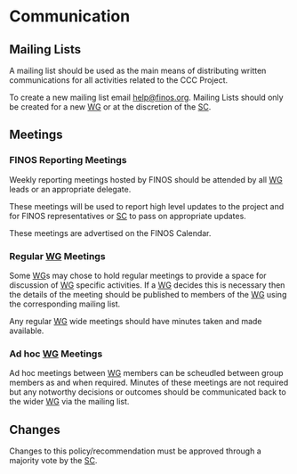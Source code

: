 # Communication

## Mailing Lists

A mailing list should be used as the main means of distributing written communications for all activities related to the CCC Project.

To create a new mailing list email help@finos.org. Mailing Lists should only be created for a new [WG] or at the discretion of the [SC].

## Meetings

### FINOS Reporting Meetings

Weekly reporting meetings hosted by FINOS should be attended by all [WG] leads or an appropriate delegate.

These meetings will be used to report high level updates to the project and for FINOS representatives or [SC] to pass on appropriate updates.

These meetings are advertised on the FINOS Calendar.

### Regular [WG] Meetings

Some [WG]s may chose to hold regular meetings to provide a space for discussion of [WG] specific activities. If a [WG] decides this is necessary then the details of the meeting should be published to members of the [WG] using the corresponding mailing list.

Any regular [WG] wide meetings should have minutes taken and made available.

### Ad hoc [WG] Meetings

Ad hoc meetings between [WG] members can be scheudled between group members as and when required. Minutes of these meetings are not required but any notworthy decisions or outcomes should be communicated back to the wider [WG] via the mailing list.

## Changes

Changes to this policy/recommendation must be approved through a majority vote by the [SC].

[SC]: <../../community-groups.md#steering-committee>
[WG]: <../../community-groups.md#working-groups>
